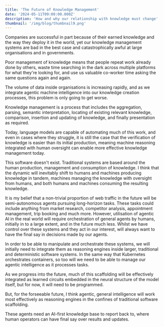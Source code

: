 ```yaml
---
title: 'The Future of Knowledge Management'
date: '2024-05-11T09:00:00.000Z'
description: 'How and why our relationship with knowledge must change'
thumbnail: '/img/blog/thumbnail9.png'
---
```


Companies are successful in part because of their earned knowledge and the way they deploy it in the world, yet our knowledge management systems are bad in the best case and catastrophically awful at large organisations and in governments. 

Poor management of knowledge means that people repeat work already done by others, waste time searching in the dark across multiple platforms for what they're looking for, and use us valuable co-worker time asking the same questions again and again. 

The volume of data inside organisations is increasing rapidly, and as we integrate agentic machine intelligence into our knowledge creation processes, this problem is only going to get worse.

Knowledge management is a process that includes the aggregation, parsing, semantic interpretation, locating of existing relevant knowledge, comparison, insertion and updating of knowledge, and finally presentation as required.

Today, language models are capable of automating much of this work, and even in cases where they struggle, it is still the case that the verification of knowledge is easier than its initial production, meaning machine reasoning integrated with human oversight can enable more effective knowledge management today. 

This software doesn't exist. Traditional systems are based around the human production, management and consumption of knowledge. I think that the dynamic will inevitably shift to humans and machines producing knowledge in tandem, machines managing the knowledge with oversight from humans, and both humans and machines consuming the resulting knowledge. 

It is my belief that a non-trivial proportion of web traffic in the future will be semi-autonomous agents pursuing long-horizon tasks. These tasks could include anything from market research, competitor analysis, appointment management, trip booking and much more. However, utilisation of agentic AI in the real world will require orchestration of general agents by humans, initially in to a large extent, and in the future much less. Whilst we have control over these systems and they act in our interest, will always want to have the final say in decisions made by our agents.

In order to be able to manipulate and orchestrate these systems, we will initially need to integrate them as reasoning engines inside larger, traditional and deterministic software systems. In the same way that Kubernetes orchestrates containers, so too will we need to be able to manage our agentic intelligence as it processes tasks. 

As we progress into the future, much of this scaffolding will be effectively integrated as learned circuits embedded in the neural structure of the model itself, but for now, it will need to be programmed. 

But, for the forseeable future, I think agentic, general intelligence will work most effectively as reasoning engines in the confines of traditional software scaffolding. 

These agents need an AI-first knowledge base to report back to, where human operators can have final say over results and updates. 

